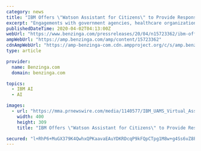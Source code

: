 ```yaml
---
category: news
title: "IBM Offers \"Watson Assistant for Citizens\" to Provide Responses to COVID-19 Questions"
excerpt: "Engagements with government agencies, healthcare organizations and academic institutions around the world including in Arkansas, California, Georgia, New York, Texas, Czech Republic, Greece ..."
publishedDateTime: 2020-04-02T04:13:00Z
webUrl: "https://www.benzinga.com/pressreleases/20/04/n15723362/ibm-offers-watson-assistant-for-citizens-to-provide-responses-to-covid-19-questions"
ampWebUrl: "https://amp.benzinga.com/amp/content/15723362"
cdnAmpWebUrl: "https://amp-benzinga-com.cdn.ampproject.org/c/s/amp.benzinga.com/amp/content/15723362"
type: article

provider:
  name: Benzinga.com
  domain: benzinga.com

topics:
  - IBM AI
  - AI

images:
  - url: "https://mma.prnewswire.com/media/1140577/IBM_UAMS_Virtual_Assistant_for_COVID_19.jpg"
    width: 400
    height: 309
    title: "IBM Offers \"Watson Assistant for Citizens\" to Provide Responses to COVID-19 Questions"

secured: "l+RhP6+MuGX379K4QwhxQPKaavaEAuYDKRDcqP9kFQpCTpg1M8w+g4Ss6vZ8PScEWdFrDQmLryWtT4tF9hqJi80nhVXbsfghFGApnDJ0vtrlVLxybAaiF+wos/DgGI0Fsj5cE1UvG5B94mIkdt3Hd8jOvxgV0/kFArNPhum4Vcw6it7drP5ewa9FbC0pr6r6W5LrGU5lKMJsWetIx/OgyHUuLRtHqG3lVMx7ZTw3dBKzL1bXvcyd7vGoU3MCuV3EhFaDR8AokKurCTytjP3Soi3J3+hgXdQWPSICvCduZwGbQh4iDU0iCS+4MEumvr2l;2yR9HALdWANmPrgyUwr3gw=="
---
```


